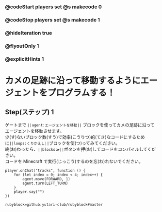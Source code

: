 ### @codeStart players set @s makecode 0
### @codeStop players set @s makecode 1

### @hideIteration true 
### @flyoutOnly 1
### @explicitHints 1


# カメの足跡に沿って移動するようにエージェントをプログラムする！

## Step(ステップ) 1 
ゲートまで ``||agent:エージェントを移動||`` ブロックを使ってカメの足跡に沿ってエージェントを移動させます。</br>
少(す)ないブロック数(すう)で効率(こうりつ)的(てき)なコードにするために``||loops:くりかえし||``ブロックを使(つ)ってみてください。 </br>
終(お)わったら、``||blocks:▶||``ボタンを押(お)してコードをコンパイルしてください。 </br>
コードを Minecraft で実行(じっこう)するのを忘(わ)れないでください。

```ghost
player.onChat("tracks", function () {
    for (let index = 0; index < 4; index++) {
        agent.move(FORWARD, 1)
        agent.turn(LEFT_TURN)
    }
    player.say("")
}) 
``` 
```package
rubyblock=github:yutari-club/rubyblock#master
```
